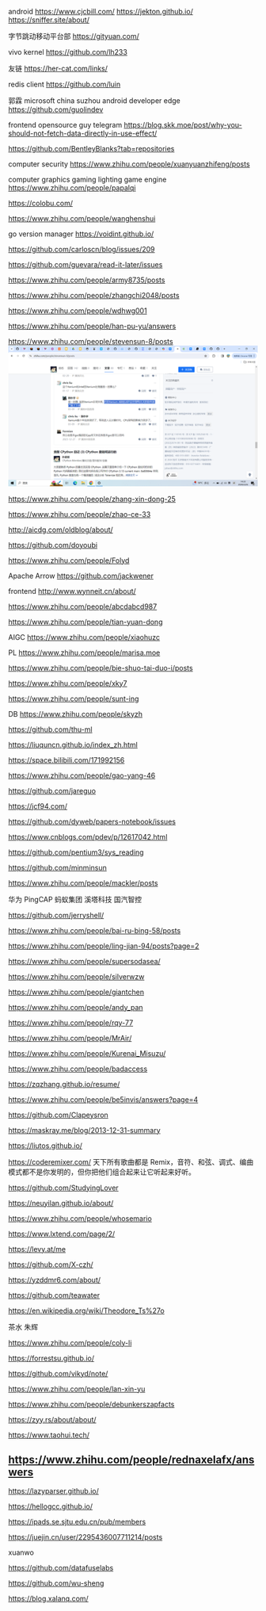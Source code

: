 
android
https://www.cjcbill.com/
https://jekton.github.io/
https://sniffer.site/about/

字节跳动移动平台部
https://gityuan.com/

vivo kernel
https://github.com/lh233

友链
https://her-cat.com/links/


redis client
https://github.com/luin

郭霖 microsoft china suzhou android developer edge https://github.com/guolindev

frontend opensource guy telegram https://blog.skk.moe/post/why-you-should-not-fetch-data-directly-in-use-effect/

https://github.com/BentleyBlanks?tab=repositories

computer security https://www.zhihu.com/people/xuanyuanzhifeng/posts

computer graphics gaming lighting game engine https://www.zhihu.com/people/papalqi

https://colobu.com/

https://www.zhihu.com/people/wanghenshui

go version manager https://voidint.github.io/

https://github.com/carloscn/blog/issues/209

https://github.com/guevara/read-it-later/issues

https://www.zhihu.com/people/army8735/posts

https://www.zhihu.com/people/zhangchi2048/posts

https://www.zhihu.com/people/wdhwg001

https://www.zhihu.com/people/han-pu-yu/answers

https://www.zhihu.com/people/stevensun-8/posts
![alt text](image-20.png)

https://www.zhihu.com/people/zhang-xin-dong-25

https://www.zhihu.com/people/zhao-ce-33


http://aicdg.com/oldblog/about/

https://github.com/doyoubi

https://www.zhihu.com/people/Folyd

Apache Arrow https://github.com/jackwener

frontend http://www.wynneit.cn/about/

https://www.zhihu.com/people/abcdabcd987

https://www.zhihu.com/people/tian-yuan-dong

AIGC https://www.zhihu.com/people/xiaohuzc

PL https://www.zhihu.com/people/marisa.moe

https://www.zhihu.com/people/bie-shuo-tai-duo-i/posts

https://www.zhihu.com/people/xky7

https://www.zhihu.com/people/sunt-ing


DB https://www.zhihu.com/people/skyzh

https://github.com/thu-ml

https://liuquncn.github.io/index_zh.html

https://space.bilibili.com/171992156

https://www.zhihu.com/people/gao-yang-46

https://github.com/jareguo


https://jcf94.com/

https://github.com/dyweb/papers-notebook/issues


https://www.cnblogs.com/pdev/p/12617042.html

https://github.com/pentium3/sys_reading

https://github.com/minminsun

https://www.zhihu.com/people/mackler/posts


华为
PingCAP
蚂蚁集团
溪塔科技
国汽智控

https://github.com/jerryshell/

https://www.zhihu.com/people/bai-ru-bing-58/posts

https://www.zhihu.com/people/ling-jian-94/posts?page=2

https://www.zhihu.com/people/supersodasea/

https://www.zhihu.com/people/silverwzw

https://www.zhihu.com/people/giantchen

https://www.zhihu.com/people/andy_pan

https://www.zhihu.com/people/rqy-77

https://www.zhihu.com/people/MrAir/

https://www.zhihu.com/people/Kurenai_Misuzu/

https://www.zhihu.com/people/badaccess

https://zqzhang.github.io/resume/

https://www.zhihu.com/people/be5invis/answers?page=4

https://github.com/Clapeysron

https://maskray.me/blog/2013-12-31-summary

https://liutos.github.io/


https://coderemixer.com/ 天下所有歌曲都是 Remix，音符、和弦、调式、编曲模式都不是你发明的，但你把他们组合起来让它听起来好听。


https://github.com/StudyingLover


https://neuyilan.github.io/about/

https://www.zhihu.com/people/whosemario

https://www.lxtend.com/page/2/

https://levy.at/me

https://github.com/X-czh/

https://yzddmr6.com/about/

https://github.com/teawater

https://en.wikipedia.org/wiki/Theodore_Ts%27o

茶水 朱辉

https://www.zhihu.com/people/coly-li

https://forrestsu.github.io/

https://github.com/vikyd/note/


https://www.zhihu.com/people/lan-xin-yu

https://www.zhihu.com/people/debunkerszapfacts

https://zyy.rs/about/about/

https://www.taohui.tech/

https://www.zhihu.com/people/rednaxelafx/answers
--

https://lazyparser.github.io/


https://hellogcc.github.io/


https://ipads.se.sjtu.edu.cn/pub/members

https://juejin.cn/user/2295436007711214/posts


xuanwo

https://github.com/datafuselabs

https://github.com/wu-sheng

https://blog.xalanq.com/